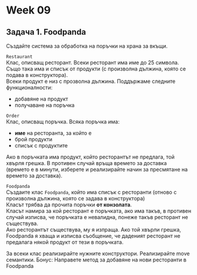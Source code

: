 # Week 09

## Задача 1. Foodpanda
Създайте система за обработка на поръчки на храна за вкъщи. 

`Restaurant`<br>
Клас, описващ ресторант. Всеки ресторант има име до 25 символа. Също така има и списък от продукти (с произволна дължина, която се подава в конструктора). <br>
Всеки продукт е низ с прозволна дължина. Поддържаме следните функционалности:
- добавяне на продукт
- получаване на поръчка

`Order`<br>
Клас, описващ поръчка. Всяка поръчка има:<br>
 - **име** на ресторанта, за който е <br>
 - брой продукти<br>
 - списък с продуктите<br>

 Ако в поръчката има продукт, който ресторантът не предлага, той хвърля грешка. В противен случай връща времето за доставка (времето е в минути, изберете и реализирайте начин за пресмятане на времето за доставка).

`Foodpanda`<br>
Създаите клас `Foodpanda`, който има списък с ресторанти (отново с произволна дължина, която се задава в конструктора)<br>
Класът трябва да прочита поръчки **от конзолата**. <br>
Класът намира за кой ресторант е поръчката, ако има такъв, в противен случай изписва, че поръчката е невалидна, понеже такъв ресторант не съществува. <br>
Ако ресторантът съществува, му я изпраща. Ако той хвърли грешка, Foodpanda я хваща и изписва съобщение, че даденият ресторант не предалага някой продукт от тези в поръчката.

За всеки клас реализирайте нужните конструктори. Реализирайте move семантики. Бонус: Направете метод за добавяне на нови ресторанти в Foodpanda

